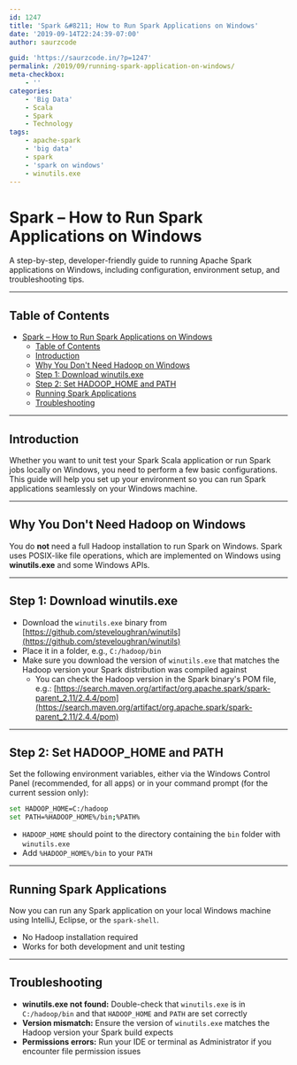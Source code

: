 ```yaml
---
id: 1247
title: 'Spark &#8211; How to Run Spark Applications on Windows'
date: '2019-09-14T22:24:39-07:00'
author: saurzcode

guid: 'https://saurzcode.in/?p=1247'
permalink: /2019/09/running-spark-application-on-windows/
meta-checkbox:
    - ''
categories:
    - 'Big Data'
    - Scala
    - Spark
    - Technology
tags:
    - apache-spark
    - 'big data'
    - spark
    - 'spark on windows'
    - winutils.exe
---
```


# Spark – How to Run Spark Applications on Windows

A step-by-step, developer-friendly guide to running Apache Spark applications on Windows, including configuration, environment setup, and troubleshooting tips.

---

## Table of Contents

- [Spark – How to Run Spark Applications on Windows](#spark--how-to-run-spark-applications-on-windows)
  - [Table of Contents](#table-of-contents)
  - [Introduction](#introduction)
  - [Why You Don't Need Hadoop on Windows](#why-you-dont-need-hadoop-on-windows)
  - [Step 1: Download winutils.exe](#step-1-download-winutilsexe)
  - [Step 2: Set HADOOP\_HOME and PATH](#step-2-set-hadoop_home-and-path)
  - [Running Spark Applications](#running-spark-applications)
  - [Troubleshooting](#troubleshooting)

---

## Introduction

Whether you want to unit test your Spark Scala application or run Spark jobs locally on Windows, you need to perform a few basic configurations. This guide will help you set up your environment so you can run Spark applications seamlessly on your Windows machine.

---

## Why You Don't Need Hadoop on Windows

You do **not** need a full Hadoop installation to run Spark on Windows. Spark uses POSIX-like file operations, which are implemented on Windows using **winutils.exe** and some Windows APIs.

---

## Step 1: Download winutils.exe

- Download the `winutils.exe` binary from [https://github.com/steveloughran/winutils](https://github.com/steveloughran/winutils)
- Place it in a folder, e.g., `C:/hadoop/bin`
- Make sure you download the version of `winutils.exe` that matches the Hadoop version your Spark distribution was compiled against
    - You can check the Hadoop version in the Spark binary's POM file, e.g.:
      [https://search.maven.org/artifact/org.apache.spark/spark-parent_2.11/2.4.4/pom](https://search.maven.org/artifact/org.apache.spark/spark-parent_2.11/2.4.4/pom)

---

## Step 2: Set HADOOP_HOME and PATH

Set the following environment variables, either via the Windows Control Panel (recommended, for all apps) or in your command prompt (for the current session only):

```sh
set HADOOP_HOME=C:/hadoop
set PATH=%HADOOP_HOME%/bin;%PATH%
```

- `HADOOP_HOME` should point to the directory containing the `bin` folder with `winutils.exe`
- Add `%HADOOP_HOME%/bin` to your `PATH`

---

## Running Spark Applications

Now you can run any Spark application on your local Windows machine using IntelliJ, Eclipse, or the `spark-shell`.

- No Hadoop installation required
- Works for both development and unit testing

---

## Troubleshooting

- **winutils.exe not found:** Double-check that `winutils.exe` is in `C:/hadoop/bin` and that `HADOOP_HOME` and `PATH` are set correctly
- **Version mismatch:** Ensure the version of `winutils.exe` matches the Hadoop version your Spark build expects
- **Permissions errors:** Run your IDE or terminal as Administrator if you encounter file permission issues